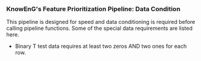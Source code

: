 ### KnowEnG's Feature Prioritization Pipeline: Data Condition
This pipeline is designed for speed and data conditioning is required before calling pipeline functions.
Some of the special data requirements are listed here.

* Binary T test data requires at least two zeros AND two ones for each row.
